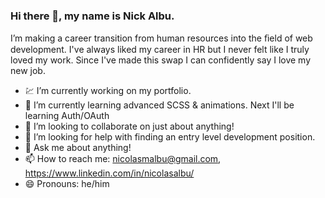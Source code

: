### Hi there 👋, my name is Nick Albu.

I’m making a career transition
from human resources into the
ﬁeld of web development. I've always
liked my career in HR but I never
felt like I truly loved my work. 
Since I've made this swap I can confidently
say I love my new job. 

- 💹 I’m currently working on my portfolio.
- 🌱 I’m currently learning advanced SCSS & animations. Next I'll be learning Auth/OAuth
- 👯 I’m looking to collaborate on just about anything!
- 🤔 I’m looking for help with finding an entry level development position.
- 💬 Ask me about anything!
- 📫 How to reach me: nicolasmalbu@gmail.com, https://www.linkedin.com/in/nicolasalbu/
- 😄 Pronouns: he/him
